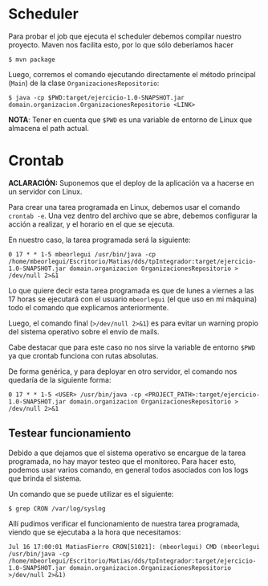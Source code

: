 # Scheduler

Para probar el job que ejecuta el scheduler debemos compilar nuestro proyecto. Maven nos facilita esto, por lo que sólo
deberíamos hacer

```console
$ mvn package
```

Luego, corremos el comando ejecutando directamente el método principal (`Main`) de la clase `OrganizacionesRepositorio`:

```console
$ java -cp $PWD:target/ejercicio-1.0-SNAPSHOT.jar domain.organizacion.OrganizacionesRepositorio <LINK>
```

**NOTA**: Tener en cuenta que `$PWD` es una variable de entorno de Linux que almacena el path actual.

# Crontab

**ACLARACIÓN:** Suponemos que el deploy de la aplicación va a hacerse en un servidor con Linux.

Para crear una tarea programada en Linux, debemos usar el comando `crontab -e`.
Una vez dentro del archivo que se abre, debemos configurar la acción a realizar, y el horario en el que se ejecuta.

En nuestro caso, la tarea programada será la siguiente:

```
0 17 * * 1-5 mbeorlegui /usr/bin/java -cp /home/mbeorlegui/Escritorio/Matias/dds/tpIntegrador:target/ejercicio-1.0-SNAPSHOT.jar domain.organizacion OrganizacionesRepositorio > /dev/null 2>&1
```

Lo que quiere decir esta tarea programada es que de lunes a viernes a las 17 horas se ejecutará con el usuario
`mbeorlegui` (el que uso en mi máquina) todo el comando que explicamos anteriormente.

Luego, el comando final (`>/dev/null 2>&1`) es para evitar un warning propio del sistema operativo sobre el envío de
mails.

Cabe destacar que para este caso no nos sirve la variable de entorno `$PWD` ya que crontab funciona con rutas absolutas.

De forma genérica, y para deployar en otro servidor, el comando nos quedaría de la siguiente forma:

```
0 17 * * 1-5 <USER> /usr/bin/java -cp <PROJECT_PATH>:target/ejercicio-1.0-SNAPSHOT.jar domain.organizacion OrganizacionesRepositorio > /dev/null 2>&1
```

## Testear funcionamiento

Debido a que dejamos que el sistema operativo se encargue de la tarea programada, no hay mayor testeo que el monitoreo.
Para hacer esto, podemos usar varios comando, en general todos asociados con los logs que brinda el sistema.

Un comando que se puede utilizar es el siguiente:

```console
$ grep CRON /var/log/syslog
```

Allí pudimos verificar el funcionamiento de nuestra tarea programada, viendo que se ejecutaba a la hora que necesitamos:

```
Jul 16 17:00:01 MatiasFierro CRON[51021]: (mbeorlegui) CMD (mbeorlegui /usr/bin/java -cp /home/mbeorlegui/Escritorio/Matias/dds/tpIntegrador:target/ejercicio-1.0-SNAPSHOT.jar domain.organizacion.OrganizacionesRepositorio >/dev/null 2>&1)
```